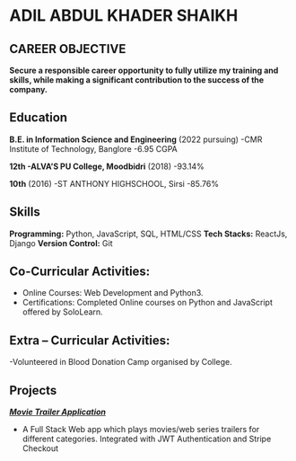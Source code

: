ADIL ABDUL KHADER SHAIKH
========================

CAREER OBJECTIVE
----------------
**Secure a responsible career opportunity to fully utilize my training and skills, while making a significant contribution to the success of the company.**

Education
---------
**B.E. in Information Science and Engineering** (2022 pursuing)
 -CMR Institute of Technology, Banglore
 -6.95 CGPA

**12th
 -ALVA’S PU College, Moodbidri** (2018)
 -93.14%
 
**10th** (2016)
 -ST ANTHONY HIGHSCHOOL, Sirsi
 -85.76%

Skills
------
**Programming:** Python, JavaScript, SQL, HTML/CSS
**Tech Stacks:** ReactJs, Django
**Version Control:** Git

Co-Curricular Activities:
-------------------------
- Online Courses: Web Development and Python3.
- Certifications: Completed Online courses on Python and JavaScript offered by SoloLearn.

Extra – Curricular Activities:
------------------------------
-Volunteered in Blood Donation Camp organised by College.

Projects
--------
**[*Movie Trailer Application*]()**
- A Full Stack Web app which plays movies/web series trailers for different categories. Integrated with JWT Authentication and Stripe Checkout 
